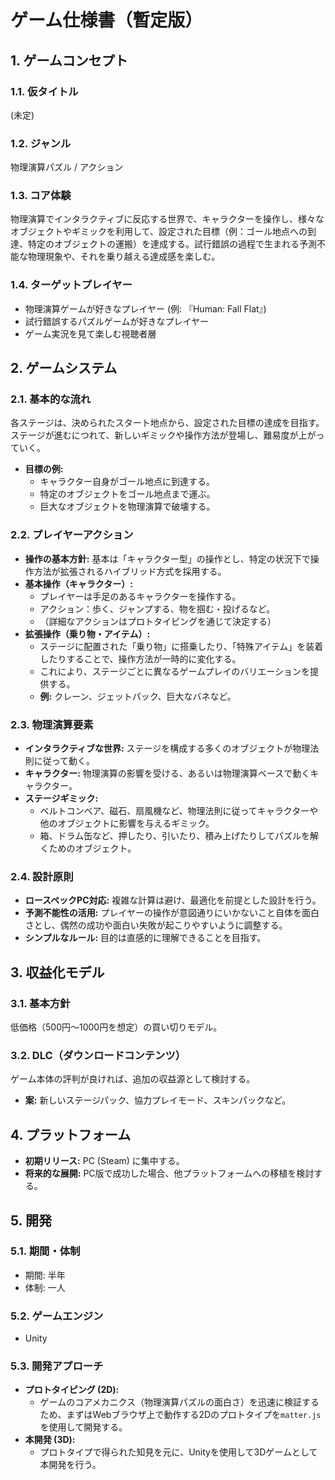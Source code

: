 # ゲーム仕様書（暫定版）

## 1. ゲームコンセプト

### 1.1. 仮タイトル
(未定)

### 1.2. ジャンル
物理演算パズル / アクション

### 1.3. コア体験
物理演算でインタラクティブに反応する世界で、キャラクターを操作し、様々なオブジェクトやギミックを利用して、設定された目標（例：ゴール地点への到達、特定のオブジェクトの運搬）を達成する。試行錯誤の過程で生まれる予測不能な物理現象や、それを乗り越える達成感を楽しむ。

### 1.4. ターゲットプレイヤー
- 物理演算ゲームが好きなプレイヤー (例: 『Human: Fall Flat』)
- 試行錯誤するパズルゲームが好きなプレイヤー
- ゲーム実況を見て楽しむ視聴者層

## 2. ゲームシステム

### 2.1. 基本的な流れ
各ステージは、決められたスタート地点から、設定された目標の達成を目指す。ステージが進むにつれて、新しいギミックや操作方法が登場し、難易度が上がっていく。
- **目標の例:**
  - キャラクター自身がゴール地点に到達する。
  - 特定のオブジェクトをゴール地点まで運ぶ。
  - 巨大なオブジェクトを物理演算で破壊する。

### 2.2. プレイヤーアクション
- **操作の基本方針:** 基本は「キャラクター型」の操作とし、特定の状況下で操作方法が拡張されるハイブリッド方式を採用する。
- **基本操作（キャラクター）:**
  - プレイヤーは手足のあるキャラクターを操作する。
  - アクション：歩く、ジャンプする、物を掴む・投げるなど。
  - （詳細なアクションはプロトタイピングを通じて決定する）
- **拡張操作（乗り物・アイテム）:**
  - ステージに配置された「乗り物」に搭乗したり、「特殊アイテム」を装着したりすることで、操作方法が一時的に変化する。
  - これにより、ステージごとに異なるゲームプレイのバリエーションを提供する。
  - **例:** クレーン、ジェットパック、巨大なバネなど。

### 2.3. 物理演算要素
- **インタラクティブな世界:** ステージを構成する多くのオブジェクトが物理法則に従って動く。
- **キャラクター:** 物理演算の影響を受ける、あるいは物理演算ベースで動くキャラクター。
- **ステージギミック:**
  - ベルトコンベア、磁石、扇風機など、物理法則に従ってキャラクターや他のオブジェクトに影響を与えるギミック。
  - 箱、ドラム缶など、押したり、引いたり、積み上げたりしてパズルを解くためのオブジェクト。

### 2.4. 設計原則
- **ロースペックPC対応:** 複雑な計算は避け、最適化を前提とした設計を行う。
- **予測不能性の活用:** プレイヤーの操作が意図通りにいかないこと自体を面白さとし、偶然の成功や面白い失敗が起こりやすいように調整する。
- **シンプルなルール:** 目的は直感的に理解できることを目指す。

## 3. 収益化モデル

### 3.1. 基本方針
低価格（500円～1000円を想定）の買い切りモデル。

### 3.2. DLC（ダウンロードコンテンツ）
ゲーム本体の評判が良ければ、追加の収益源として検討する。
- **案:** 新しいステージパック、協力プレイモード、スキンパックなど。

## 4. プラットフォーム

- **初期リリース:** PC (Steam) に集中する。
- **将来的な展開:** PC版で成功した場合、他プラットフォームへの移植を検討する。

## 5. 開発

### 5.1. 期間・体制
- 期間: 半年
- 体制: 一人

### 5.2. ゲームエンジン
- Unity

### 5.3. 開発アプローチ
- **プロトタイピング (2D):**
  - ゲームのコアメカニクス（物理演算パズルの面白さ）を迅速に検証するため、まずはWebブラウザ上で動作する2Dのプロトタイプを`matter.js`を使用して開発する。
- **本開発 (3D):**
  - プロトタイプで得られた知見を元に、Unityを使用して3Dゲームとして本開発を行う。
